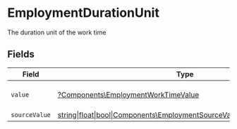 # EmploymentDurationUnit

The duration unit of the work time


## Fields

| Field                                                                                                                              | Type                                                                                                                               | Required                                                                                                                           | Description                                                                                                                        | Example                                                                                                                            |
| ---------------------------------------------------------------------------------------------------------------------------------- | ---------------------------------------------------------------------------------------------------------------------------------- | ---------------------------------------------------------------------------------------------------------------------------------- | ---------------------------------------------------------------------------------------------------------------------------------- | ---------------------------------------------------------------------------------------------------------------------------------- |
| `value`                                                                                                                            | [?Components\EmploymentWorkTimeValue](../../Models/Components/EmploymentWorkTimeValue.md)                                          | :heavy_minus_sign:                                                                                                                 | The unified value for the period.                                                                                                  | month                                                                                                                              |
| `sourceValue`                                                                                                                      | [string\|float\|bool\|Components\EmploymentSourceValueWorkTime4\|array\|null](../../Models/Components/EmploymentWorkTimeSourceValue.md) | :heavy_minus_sign:                                                                                                                 | N/A                                                                                                                                |                                                                                                                                    |